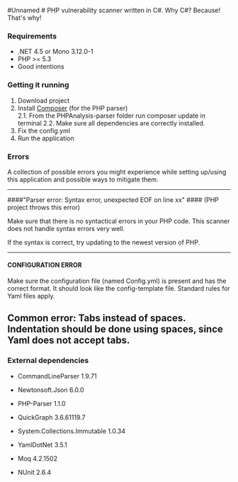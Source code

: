 #Unnamed #
PHP vulnerability scanner written in C#.  Why C#? Because! That's why!

### Requirements ###
* .NET 4.5 or Mono 3.12.0-1
* PHP >= 5.3
* Good intentions

### Getting it running ###
1. Download project  
2. Install [Composer](https://getcomposer.org/) (for the PHP parser)  
    2.1. From the PHPAnalysis-parser folder run composer update in terminal
    2.2. Make sure all dependencies are correctly installed.
3. Fix the config.yml 
4. Run the application

### Errors ###

A collection of possible errors you might experience while setting up/using this application and possible ways to mitigate them. 

-----------------------
####"Parser error: Syntax error, unexpected EOF on line xx"  ####
(PHP project throws this error)

Make sure that there is no syntactical errors in your PHP code. This scanner does not handle syntax errors very well.

If the syntax is correct, try updating to the newest version of PHP.

-----------------------
#### CONFIGURATION ERROR ####
Make sure the configuration file (named Config.yml) is present and has the correct format. It should look like the config-template file.
Standard rules for Yaml files apply.

Common error:
Tabs instead of spaces. Indentation should be done using spaces, since Yaml does not accept tabs.
-----------------------
### External dependencies ###

- CommandLineParser 1.9.71
- Newtonsoft.Json 6.0.0
- PHP-Parser 1.1.0 
- QuickGraph 3.6.61119.7
- System.Collections.Immutable 1.0.34
- YamlDotNet 3.5.1
 
- Moq 4.2.1502
- NUnit 2.6.4
 